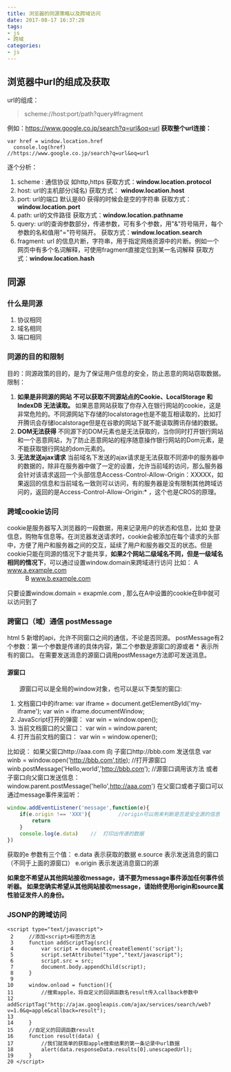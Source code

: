 ```yaml
---
title: 浏览器的同源策略以及跨域访问
date: 2017-08-17 16:37:28
tags:
- js
- 跨域
categories:
- js
---
```


## 浏览器中url的组成及获取
url的组成：

> scheme://host:port/path?query#fragment

例如：https://www.google.co.jp/search?q=url&oq=url
**获取整个url连接：**

``` stylus
var href = window.location.href
  console.log(href)                  //https://www.google.co.jp/search?q=url&oq=url
```
<!--more-->

逐个分析：
1. scheme : 通信协议 如http,https   获取方式：**window.location.protocol**
2. host: url的主机部分(域名)      获取方式： **window.location.host**
3. port: url的端口   默认是80 获得的时候会是空的字符串  获取方式：**window.location.port**
4. path: url的文件路径  获取方式：**window.location.pathname**
5. query: url的查询参数部分，传递参数，可有多个参数，用"&"符号隔开，每个参数的名和值用"="符号隔开。  获取方式：**window.location.search**
6. fragment: url 的信息片断，字符串，用于指定网络资源中的片断。例如一个网页中有多个名词解释，可使用fragment直接定位到某一名词解释
获取方式：**window.location.hash**

## 同源
### 什么是同源
1. 协议相同
2. 域名相同
3. 端口相同

### 同源的目的和限制
目的：同源政策的目的，是为了保证用户信息的安全，防止恶意的网站窃取数据。
限制：
1. **如果是非同源的网站 不可以获取不同源站点的Cookie、LocalStorage 和 IndexDB 无法读取。**
	如果恶意网站获取了你存入在银行网站的cookie，这是非常危险的。不同源网站下存储的localstorage也是不能互相读取的，比如打开腾讯会存储localstorage但是在谷歌的网站下就不能读取腾讯存储的数据。
2. **DOM无法获得**
	不同源下的DOM元素也是无法获取的，当你同时打开银行网站和一个恶意网站，为了防止恶意网站的程序随意操作银行网站的Dom元素，是不能获取银行网站的dom元素的。
3. **无法发送ajax请求**
	当前域名下发送的ajax请求是无法获取不同源中的服务器中的数据的，除非在服务器中做了一定的设置，允许当前域的访问，那么服务器会针对该请求返回一个头部信息Access-Control-Allow-Origin：XXXXX，如果返回的信息和当前域名一致则可以访问，有的服务器是没有限制其他跨域访问的，返回的是Access-Control-Allow-Origin:* ，这个也是CROS的原理。

### 跨域cookie访问
cookie是服务器写入浏览器的一段数据，用来记录用户的状态和信息，比如 登录信息，购物车信息等。在浏览器发送请求时，cookie会被添加在每个请求的头部中，方便了用户和服务器之间的交互，延续了用户和服务器交互的状态。但是cookie只能在同源的情况下才能共享，**如果2个网站二级域名不同，但是一级域名相同的情况下**，可以通过设置window.domain来跨域进行访问
比如： A  www.a.example.com            
　　　B www.b.example.com
 
 只要设置window.domain = exapmle.com  , 那么在A中设置的cookie在B中就可以访问到了
 
 ### 跨窗口（域）通信 postMessage
 html 5 新增的api，允许不同窗口之间的通信，不论是否同源。
 postMessage有2个参数：第一个参数是传递的具体内容，第二个参数是源窗口的源或者  *  表示所有的窗口。
 在需要发送消息的源窗口调用postMessage方法即可发送消息。
#### 源窗口
　　源窗口可以是全局的window对象，也可以是以下类型的窗口:
1. 文档窗口中的iframe:
var iframe = document.getElementById('my-iframe');
var win = iframe.documentWindow;
2. JavaScript打开的弹窗：
var win = window.open();
3. 当前文档窗口的父窗口：
var win = window.parent;
4. 打开当前文档的窗口：
var win = window.opener();

比如说： 如果父窗口http://aaa.com  向  子窗口http://bbb.com 发送信息
var  winb = window.open('http://bbb.com',title);   //打开源窗口
winb.postMessage('Hello,world','http://bbb.com');    //源窗口调用该方法
或者　子窗口向父窗口发送信息：
window.parent.postMessage('hello',http://aaa.com')
在父窗口或者子窗口可以通过message事件来监听：

``` javascript
window.addEventListener('message',function(e){
	if(e.origin !== 'XXX'){			//origin可以用来判断是否是安全源的信息
		return
	}
	console.log(e.data)    //  打印出传递的数据
})
```
获取的e 参数有三个值：
e.data   表示获取的数据
e.source  表示发送消息的窗口（不同于上面的源窗口）
e.origin   表示发送消息窗口的源

**如果您不希望从其他网站接收message，请不要为message事件添加任何事件侦听器。
如果您确实希望从其他网站接收message，请始终使用origin和source属性验证发件人的身份。**

### JSONP的跨域访问

``` vbscript-html
<script type="text/javascript">
 2     //添加<script>标签的方法
 3     function addScriptTag(src){
 4         var script = document.createElement('script');
 5         script.setAttribute("type","text/javascript");
 6         script.src = src;
 7         document.body.appendChild(script);
 8     }
 9     
10     window.onload = function(){
11         //搜索apple，将自定义的回调函数名result传入callback参数中
12         addScriptTag("http://ajax.googleapis.com/ajax/services/search/web?v=1.0&q=apple&callback=result");
13         
14     }
15     //自定义的回调函数result
16     function result(data) {
17         //我们就简单的获取apple搜索结果的第一条记录中url数据
18         alert(data.responseData.results[0].unescapedUrl);
19     }
20 </script>
```
